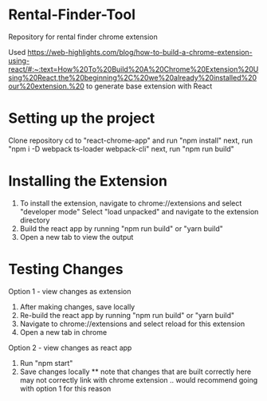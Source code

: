 # Rental-Finder-Tool
Repository for rental finder chrome extension 

Used https://web-highlights.com/blog/how-to-build-a-chrome-extension-using-react/#:~:text=How%20To%20Build%20A%20Chrome%20Extension%20Using%20React,the%20beginning%2C%20we%20already%20installed%20our%20extension.%20 to generate base extension with React 

# Setting up the project 
Clone repository
cd to "react-chrome-app" and run "npm install"
next, run "npm i -D webpack ts-loader webpack-cli"
next, run "npm run build" 

# Installing the Extension 
1. To install the extension, navigate to chrome://extensions and select "developer mode"
Select "load unpacked" and navigate to the extension directory 
2. Build the react app by running "npm run build" or "yarn build" 
3. Open a new tab to view the output 

# Testing Changes 
Option 1 - view changes as extension 
1. After making changes, save locally 
2. Re-build the react app by running "npm run build" or "yarn build" 
3. Navigate to chrome://extensions and select reload for this extension 
4. Open a new tab in chrome 

Option 2 - view changes as react app
1. Run "npm start"
2. Save changes locally 
** note that changes that are built correctly here may not correctly link with chrome extension .. would recommend going with option 1 for this reason 


